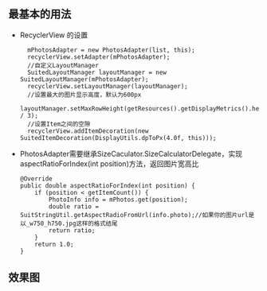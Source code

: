 ## 最基本的用法
- RecyclerView 的设置

        mPhotosAdapter = new PhotosAdapter(list, this);
        recyclerView.setAdapter(mPhotosAdapter);
        //自定义LayoutManager
        SuitedLayoutManager layoutManager = new SuitedLayoutManager(mPhotosAdapter);
        recyclerView.setLayoutManager(layoutManager);
        //设置最大的图片显示高度，默认为600px
        layoutManager.setMaxRowHeight(getResources().getDisplayMetrics().heightPixels / 3);
        //设置Item之间的空隙
        recyclerView.addItemDecoration(new SuitedItemDecoration(DisplayUtils.dpToPx(4.0f, this)));
    

- PhotosAdapter需要继承SizeCaculator.SizeCalculatorDelegate，实现aspectRatioForIndex(int position)方法，返回图片宽高比

      @Override
      public double aspectRatioForIndex(int position) {
          if (position < getItemCount()) {
              PhotoInfo info = mPhotos.get(position);
              double ratio = SuitStringUtil.getAspectRadioFromUrl(info.photo);//如果你的图片url是以_w750_h750.jpg这样的格式结尾
              return ratio;
          }
          return 1.0;
      }
  

## 效果图
  
  
  
  
  
